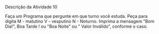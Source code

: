 Descrição da Atividade 10

Faça um Programa que pergunte em que turno você estuda. Peça para digita 
M - matutino
V - vesputino 
N - Noturno.
Imprima a mensagem "Bom Dia!", Boa Tarde ! ou "Boa Noite" ou " Valor Inválido", conforme o caso.